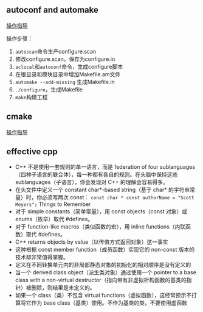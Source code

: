 ## autoconf and automake
[操作指导](http://blog.csdn.net/u011596455/article/details/60479696)

操作步骤：
1. `autoscan`命令生产configure.scan
2. 修改configure.scan，保存为configure.in
3. `aclocal`和`autoconf`命令，生成configure脚本
4. 在根目录和模块目录中增加Makefile.am文件
5. `automake --add-missing` 生成Makefile.in
6. `./configure`，生成Makefile
7. `make`构建工程

## cmake
[操作指导](https://www.ibm.com/developerworks/cn/linux/l-cn-cmake/)

## effective cpp
* C++ 不是使用一套规则的单一语言，而是 federation of four sublanguages（四种子语言的联合体），每一种都有各自的规则。在头脑中保持这些 sublanguages（子语言），你会发现对 C++ 的理解会容易得多。
* 在头文件中定义一个 constant char*-based string（基于 char* 的字符串常量）时，你必须写两次 const：
```const char * const authorName = "Scott Meyers";```
Things to Remember
* 对于 simple constants（简单常量），用 const objects（const 对象）或 enums（枚举）取代 #defines。
* 对于 function-like macros（类似函数的宏），用 inline functions（内联函数）取代 #defines。
* C++ returns objects by value（以传值方式返回对象）这一事实
* 这种根据 const member function（成员函数）实现它的 non-const 版本的技术却非常值得掌握。
* 定义在不同转换单元内的非局部静态对象的初始化的相对顺序是没有定义的
* 当一个 derived class object（派生类对象）通过使用一个 pointer to a base class with a non-virtual destructor（指向带有非虚拟析构函数的基类的指针）被删除，则结果是未定义的。
* 如果一个 class（类）不包含 virtual functions（虚拟函数），这经常预示不打算将它作为 base class（基类）使用。不作为基类的类，不要使用虚函数

